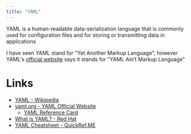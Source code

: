 ```yaml
---
title: "YAML"
---
```


YAML is a human-readable data-serialization language that is commonly used for configuration files and for storing or transmitting data in applications

I have seen YAML stand for "Yet Another Markup Language", however YAML's [official website](https://yaml.org/) says it stands for "YAML Ain’t Markup Language"

# Links
- [YAML - Wikipedia](https://en.wikipedia.org/wiki/YAML)
- [yaml.org - YAML Official Website](https://yaml.org/)
  - [YAML Reference Card](https://yaml.org/refcard.html)
- [What is YAML? - Red Hat](https://www.redhat.com/en/topics/automation/what-is-yaml)
- [YAML Cheatsheet - QuickRef.ME](https://quickref.me/yaml)

